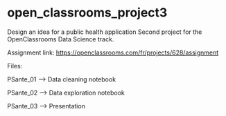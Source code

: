 # open_classrooms_project3
Design an idea for a public health application
Second project for the OpenClassrooms Data Science track.

Assignment link: https://openclassrooms.com/fr/projects/628/assignment

Files:

PSante_01 --> Data cleaning notebook

PSante_02 --> Data exploration notebook

PSante_03 --> Presentation
